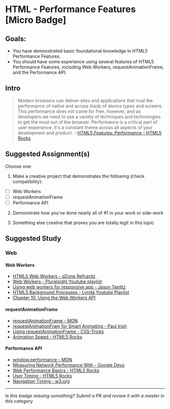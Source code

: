 HTML - Performance Features [Micro Badge]
=================================================


Goals:
------

- You have demonstrated basic foundational knowledge in HTML5 Performance Features.
- You should have some experience using several features of HTML5 Performance Features, including Web Workers, requestAnimationFrame, and the Performance API.


Intro
-----

> Modern browsers can deliver sites and applications that rival the performance of native and across loads of device types and screens. This performance does not come for free, however, and as developers we need to use a variety of techniques and technologies to get the most out of the browser. Performance is a critical part of user experience, it's a constant theme across all aspects of your development and product. - [HTML5 Features: Performance - HTML5 Rocks](http://www.html5rocks.com/en/features/performance)


Suggested Assignment(s)
-----------------------

Choose one:

1) Make a creative project that demonstrates the following (check compatibility):  
- [ ] Web Workers
- [ ] requestAnimationFrame
- [ ] Performance API
 
2) Demonstrate how you've done nearly all of #1 in your work or side-work

3) Something else creative that proves you are totally legit in this topic


Suggested Study
---------------

### Web 

#### Web Workers

- [HTML5 Web Workers - dZone Refcardz](https://dzone.com/refcardz/html5-web-workers)
- [Web Workers - Pluralsight Youtube playlist](https://www.youtube.com/watch?v=lphkjN7S79Q&list=PLTGuLY9dBAgCEpYU_qWvoHIihbZILSQ9D)
- [Using web workers for responsive app - Jason Teplitz](https://www.youtube.com/watch?v=Kz_zKXiNGSE)
- [HTML5 Background Processes - Lynda Youtube Playlist](https://youtu.be/yJAInyORM44?list=PL88GcyQxslJAvc68mK6gzPw-XBS2D19Tq)
- [Chapter 10: Using the Web Workers API](http://apress.jensimmons.com/v5/pro-html5-programming/ch10.html)

#### requestAnimationFrame

- [requestAnimationFrame - MDN](https://developer.mozilla.org/en-US/docs/Web/API/window/requestAnimationFrame)
- [requestAnimationFram for Smart Animating - Paul Irish](http://www.paulirish.com/2011/requestanimationframe-for-smart-animating/)
- [Using requestAnimationFrame - CSS-Tricks](https://css-tricks.com/using-requestanimationframe/)
- [Animation Speed - HTML5 Rocks](http://www.html5rocks.com/en/tutorials/speed/animations/)

#### Performance API

- [window.performance - MDN](https://developer.mozilla.org/en-US/docs/Web/API/Window/performance)
- [Measuring Network Performance With - Google Devs](http://googledevelopers.blogspot.com/2013/12/measuring-network-performance-with.html)
- [Web Performance Basics - HTML5 Rocks](http://www.html5rocks.com/en/tutorials/webperformance/basics/)
- [User Timing - HTML5 Rocks](http://www.html5rocks.com/en/tutorials/webperformance/usertiming/)
- [Navigation Timing - w3.org](https://www.w3.org/TR/navigation-timing/)

-----

*Is this badge missing something? Submit a PR and review it with a master in this category*
